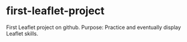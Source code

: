 # first-leaflet-project
First Leaflet project on github. Purpose: Practice and eventually display Leaflet skills. 
